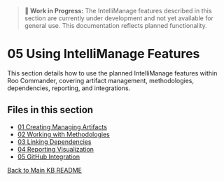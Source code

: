 > **🚧 Work in Progress:** The IntelliManage features described in this section are currently under development and not yet available for general use. This documentation reflects planned functionality.
# 05 Using IntelliManage Features

This section details how to use the planned IntelliManage features within Roo Commander, covering artifact management, methodologies, dependencies, reporting, and integrations.

## Files in this section

*   [01 Creating Managing Artifacts](01_Creating_Managing_Artifacts.md)
*   [02 Working with Methodologies](02_Working_with_Methodologies.md)
*   [03 Linking Dependencies](03_Linking_Dependencies.md)
*   [04 Reporting Visualization](04_Reporting_Visualization.md)
*   [05 GitHub Integration](05_GitHub_Integration.md)

[Back to Main KB README](../README.md)
